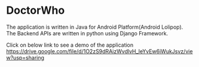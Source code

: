 # DoctorWho

The application is written in Java for Android Platform(Android Lolipop).  
The Backend APIs are written in python using Django Framework.  

Click on below link to see a demo of the application  
https://drive.google.com/file/d/1O2zS9dRAizWvdlvH_leYvEw6iWukJsvz/view?usp=sharing

